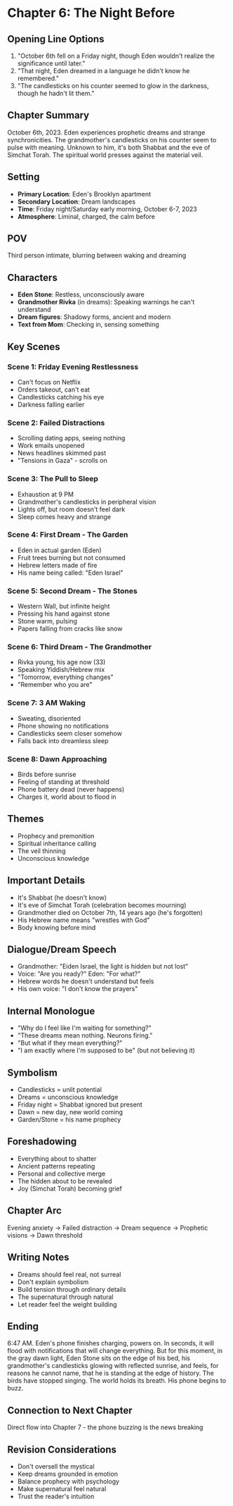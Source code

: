 # Chapter 6: The Night Before

## Opening Line Options
1. "October 6th fell on a Friday night, though Eden wouldn't realize the significance until later."
2. "That night, Eden dreamed in a language he didn't know he remembered."
3. "The candlesticks on his counter seemed to glow in the darkness, though he hadn't lit them."

## Chapter Summary
October 6th, 2023. Eden experiences prophetic dreams and strange synchronicities. The grandmother's candlesticks on his counter seem to pulse with meaning. Unknown to him, it's both Shabbat and the eve of Simchat Torah. The spiritual world presses against the material veil.

## Setting
- **Primary Location**: Eden's Brooklyn apartment
- **Secondary Location**: Dream landscapes
- **Time**: Friday night/Saturday early morning, October 6-7, 2023
- **Atmosphere**: Liminal, charged, the calm before

## POV
Third person intimate, blurring between waking and dreaming

## Characters
- **Eden Stone**: Restless, unconsciously aware
- **Grandmother Rivka** (in dreams): Speaking warnings he can't understand
- **Dream figures**: Shadowy forms, ancient and modern
- **Text from Mom**: Checking in, sensing something

## Key Scenes

### Scene 1: Friday Evening Restlessness
- Can't focus on Netflix
- Orders takeout, can't eat
- Candlesticks catching his eye
- Darkness falling earlier

### Scene 2: Failed Distractions
- Scrolling dating apps, seeing nothing
- Work emails unopened
- News headlines skimmed past
- "Tensions in Gaza" - scrolls on

### Scene 3: The Pull to Sleep
- Exhaustion at 9 PM
- Grandmother's candlesticks in peripheral vision
- Lights off, but room doesn't feel dark
- Sleep comes heavy and strange

### Scene 4: First Dream - The Garden
- Eden in actual garden (Eden)
- Fruit trees burning but not consumed
- Hebrew letters made of fire
- His name being called: "Eden Israel"

### Scene 5: Second Dream - The Stones
- Western Wall, but infinite height
- Pressing his hand against stone
- Stone warm, pulsing
- Papers falling from cracks like snow

### Scene 6: Third Dream - The Grandmother
- Rivka young, his age now (33)
- Speaking Yiddish/Hebrew mix
- "Tomorrow, everything changes"
- "Remember who you are"

### Scene 7: 3 AM Waking
- Sweating, disoriented
- Phone showing no notifications
- Candlesticks seem closer somehow
- Falls back into dreamless sleep

### Scene 8: Dawn Approaching
- Birds before sunrise
- Feeling of standing at threshold
- Phone battery dead (never happens)
- Charges it, world about to flood in

## Themes
- Prophecy and premonition
- Spiritual inheritance calling
- The veil thinning
- Unconscious knowledge

## Important Details
- It's Shabbat (he doesn't know)
- It's eve of Simchat Torah (celebration becomes mourning)
- Grandmother died on October 7th, 14 years ago (he's forgotten)
- His Hebrew name means "wrestles with God"
- Body knowing before mind

## Dialogue/Dream Speech
- Grandmother: "Eiden Israel, the light is hidden but not lost"
- Voice: "Are you ready?" Eden: "For what?"
- Hebrew words he doesn't understand but feels
- His own voice: "I don't know the prayers"

## Internal Monologue
- "Why do I feel like I'm waiting for something?"
- "These dreams mean nothing. Neurons firing."
- "But what if they mean everything?"
- "I am exactly where I'm supposed to be" (but not believing it)

## Symbolism
- Candlesticks = unlit potential
- Dreams = unconscious knowledge
- Friday night = Shabbat ignored but present
- Dawn = new day, new world coming
- Garden/Stone = his name prophecy

## Foreshadowing
- Everything about to shatter
- Ancient patterns repeating
- Personal and collective merge
- The hidden about to be revealed
- Joy (Simchat Torah) becoming grief

## Chapter Arc
Evening anxiety → Failed distraction → Dream sequence → Prophetic visions → Dawn threshold

## Writing Notes
- Dreams should feel real, not surreal
- Don't explain symbolism
- Build tension through ordinary details
- The supernatural through natural
- Let reader feel the weight building

## Ending
6:47 AM. Eden's phone finishes charging, powers on. In seconds, it will flood with notifications that will change everything. But for this moment, in the gray dawn light, Eden Stone sits on the edge of his bed, his grandmother's candlesticks glowing with reflected sunrise, and feels, for reasons he cannot name, that he is standing at the edge of history. The birds have stopped singing. The world holds its breath. His phone begins to buzz.

## Connection to Next Chapter
Direct flow into Chapter 7 - the phone buzzing is the news breaking

## Revision Considerations
- Don't oversell the mystical
- Keep dreams grounded in emotion
- Balance prophecy with psychology
- Make supernatural feel natural
- Trust the reader's intuition